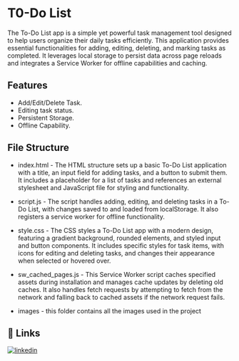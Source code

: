 
# T0-Do List

The To-Do List app is a simple yet powerful task management tool designed to help users organize their daily tasks efficiently. This application provides essential functionalities for adding, editing, deleting, and marking tasks as completed. It leverages local storage to persist data across page reloads and integrates a Service Worker for offline capabilities and caching.




## Features

- Add/Edit/Delete Task. 
- Editing task status.
- Persistent Storage.
- Offline Capability.


## File Structure

- index.html - The HTML structure sets up a basic To-Do List application with a title, an input field for adding tasks, and a button to submit them. It includes a placeholder for a list of tasks and references an external stylesheet and JavaScript file for styling and functionality.


- script.js - The script handles adding, editing, and deleting tasks in a To-Do List, with changes saved to and loaded from localStorage. It also registers a service worker for offline functionality.


- style.css - The CSS styles a To-Do List app with a modern design, featuring a gradient background, rounded elements, and styled input and button components. It includes specific styles for task items, with icons for editing and deleting tasks, and changes their appearance when selected or hovered over.


- sw_cached_pages.js - This Service Worker script caches specified assets during installation and manages cache updates by deleting old caches. It also handles fetch requests by attempting to fetch from the network and falling back to cached assets if the network request fails.


- images - this folder contains all the images used in the project
## 🔗 Links

[![linkedin](https://img.shields.io/badge/linkedin-0A66C2?style=for-the-badge&logo=linkedin&logoColor=white)](https://www.linkedin.com/in/arjita-narayan-ab9a36304?utm_source=share&utm_campaign=share_via&utm_content=profile&utm_medium=android_app)


